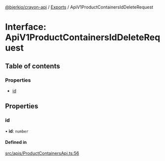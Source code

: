 [@bjerkio/crayon-api](../README.md) / [Exports](../modules.md) / ApiV1ProductContainersIdDeleteRequest

# Interface: ApiV1ProductContainersIdDeleteRequest

## Table of contents

### Properties

- [id](ApiV1ProductContainersIdDeleteRequest.md#id)

## Properties

### id

• **id**: `number`

#### Defined in

[src/apis/ProductContainersApi.ts:56](https://github.com/bjerkio/crayon-api-js/blob/22cd66d/src/apis/ProductContainersApi.ts#L56)
